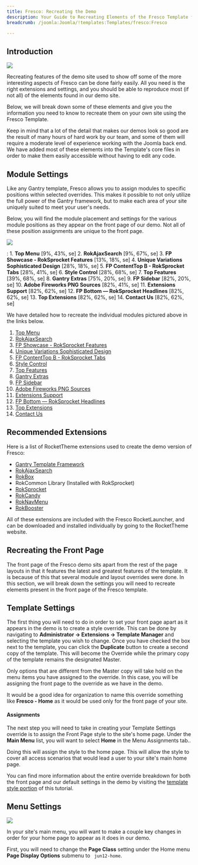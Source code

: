```yaml
---
title: Fresco: Recreating the Demo
description: Your Guide to Recreating Elements of the Fresco Template for Joomla
breadcrumb: /joomla:Joomla/!templates:Templates/fresco:Fresco

---
```


Introduction
-----

![][fresco2]

Recreating features of the demo site used to show off some of the more interesting aspects of Fresco can be done fairly easily. All you need is the right extensions and settings, and you should be able to reproduce most (if not all) of the elements found in our demo site. 

Below, we will break down some of these elements and give you the information you need to know to recreate them on your own site using the Fresco Template.

Keep in mind that a lot of the detail that makes our demos look so good are the result of many hours of hard work by our team, and some of them will require a moderate level of experience working with the Joomla back end. We have added most of these elements into the Template's core files in order to make them easily accessible without having to edit any code.

Module Settings
-----

Like any Gantry template, Fresco allows you to assign modules to specific positions within selected overrides. This makes it possible to not only utilize the full power of the Gantry framework, but to make each area of your site uniquely suited to meet your user's needs.

Below, you will find the module placement and settings for the various module positions as they appear on the front page of our demo. Not all of these position assignments are unique to the front page.

![][fresco]

:   1. **Top Menu**  [9%, 43%, se]
    2. **RokAjaxSearch**  [9%, 67%, se]
    3. **FP Showcase - RokSprocket Features**  [13%, 18%, se]
    4. **Unique Variations Sophisticated Design**  [28%, 18%, se]
    5. **FP ContentTop B - RokSprocket Tabs**  [28%, 41%, se]
    6. **Style Control**  [28%, 68%, se]
    7. **Top Features**  [39%, 68%, se]
    8. **Gantry Extras**  [75%, 20%, se]
    9. **FP Sidebar**  [82%, 20%, se]
    10. **Adobe Fireworks PNG Sources**  [82%, 41%, se]
    11. **Extensions Support**  [82%, 62%, se]
    12. **FP Bottom — RokSprocket Headlines**  [82%, 62%, se]
    13. **Top Extensions**  [82%, 62%, se]
    14. **Contact Us**  [82%, 62%, se]

We have detailed how to recreate the individual modules pictured above in the links below.

1. [Top Menu][module1]
2. [RokAjaxSearch][module2]
3. [FP Showcase - RokSprocket Features][module3]
4. [Unique Variations Sophisticated Design][module4]
5. [FP ContentTop B - RokSprocket Tabs][module5]
6. [Style Control][module6]
7. [Top Features][module7]
8. [Gantry Extras][module8]
9. [FP Sidebar][module9]
10. [Adobe Fireworks PNG Sources][module10]
11. [Extensions Support][module11]
12. [FP Bottom — RokSprocket Headlines][module11]
13. [Top Extensions][module11]
14. [Contact Us][module11]

Recommended Extensions
-----

Here is a list of RocketTheme extensions used to create the demo version of Fresco:

* [Gantry Template Framework][gantry]
* [RokAjaxSearch][rokajaxsearch]
* [RokBox][rokbox]
* RokCommon Library (Installed with RokSprocket)
* [RokSprocket][roksprocket]
* [RokCandy][rokcandy]
* [RokNavMenu][roknavmenu]
* [RokBooster][rokbooster]

All of these extensions are included with the Fresco RocketLauncher, and can be downloaded and installed individually by going to the RocketTheme website.

Recreating the Front Page
-----

The front page of the Fresco demo sits apart from the rest of the page layouts in that it features the latest and greatest features of the template. It is because of this that several module and layout overrides were done. In this section, we will break down the settings you will need to recreate elements present in the front page of the Fresco template.

Template Settings
-----

The first thing you will need to do in order to set your front page apart as it appears in the demo is to create a style override. This can be done by navigating to **Administrator -> Extensions -> Template Manager** and selecting the template you wish to change.  Once you have checked the box next to the template, you can click the **Duplicate** button to create a second copy of the template. This will become the Override while the primary copy of the template remains the designated Master.

Only options that are different from the Master copy will take hold on the menu items you have assigned to the override. In this case, you will be assigning the front page to the override as we have in the demo.

It would be a good idea for organization to name this override something like **Fresco - Home** as it would be used only for the front page of your site.

#### Assignments

The next step you will need to take in creating your Template Settings override is to assign the Front Page style to the site's home page. Under the **Main Menu** list, you will want to select **Home** in the Menu Assignments tab..

Doing this will assign the style to the home page. This will allow the style to cover all access scenarios that would lead a user to your site's main home page.

You can find more information about the entire override breakdown for both the front page and our default settings in the demo by visiting the [template style portion][demooverride] of this tutorial.

Menu Settings
-----

![][mainmenu]

In your site's main menu, you will want to make a couple key changes in order for your home page to appear as it does in our demo.

First, you will need to change the **Page Class** setting under the Home menu **Page Display Options** submenu to ` jun12-home`.

[gantry]: http://gantry-framework.org/download
[rokajaxsearch]: http://www.rockettheme.com/extensions-joomla/rokajaxsearch
[rokbox]: http://www.rockettheme.com/extensions-joomla/rokbox
[roksprocket]: http://www.rockettheme.com/extensions-joomla/roksprocket
[fresco]: assets/fresco.jpeg
[fresco2]: assets/fresco2.jpeg
[demooverride]: demo_override.md
[roknavmenu]: http://www.rockettheme.com/extensions-joomla/roknavmenu
[rokbooster]: http://www.rockettheme.com/extensions-joomla/rokbooster
[rokcandy]: http://www.rockettheme.com/extensions-joomla/rokcandy
[module1]: demo_module_1.md
[module2]: demo_module_2.md
[module3]: demo_module_3.md
[module4]: demo_module_4.md
[module5]: demo_module_5.md
[module6]: demo_module_6.md
[module7]: demo_module_7.md
[module8]: demo_module_8.md
[module9]: demo_module_9.md
[module10]: demo_module_10.md
[module11]: demo_module_11.md
[mainmenu]: assets/menu_1.jpg
[icons]: http://fortawesome.github.io/Font-Awesome/icons/
[article]: assets/article.jpg